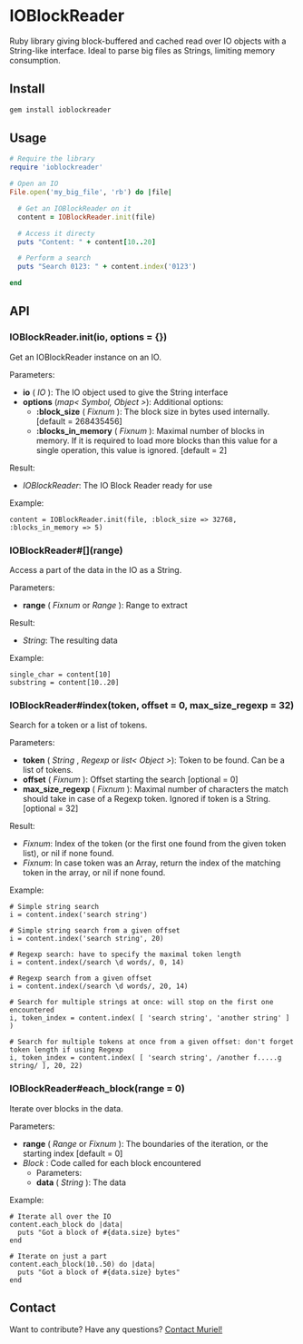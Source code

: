 IOBlockReader
=============

Ruby library giving block-buffered and cached read over IO objects with a String-like interface. Ideal to parse big files as Strings, limiting memory consumption.

## Install

``` bash
gem install ioblockreader
```

## Usage

``` ruby
# Require the library
require 'ioblockreader'

# Open an IO
File.open('my_big_file', 'rb') do |file|

  # Get an IOBlockReader on it
  content = IOBlockReader.init(file)

  # Access it directy
  puts "Content: " + content[10..20]

  # Perform a search
  puts "Search 0123: " + content.index('0123')

end
```

## API

### IOBlockReader.init(io, options = {})

Get an IOBlockReader instance on an IO.

Parameters:
* **io** ( _IO_ ): The IO object used to give the String interface
* **options** (<em>map< Symbol, Object ></em>): Additional options:
  * **:block_size** ( _Fixnum_ ): The block size in bytes used internally. [default = 268435456]
  * **:blocks_in_memory** ( _Fixnum_ ): Maximal number of blocks in memory. If it is required to load more blocks than this value for a single operation, this value is ignored. [default = 2]

Result:
* _IOBlockReader_: The IO Block Reader ready for use

Example:
```
content = IOBlockReader.init(file, :block_size => 32768, :blocks_in_memory => 5)
```

### IOBlockReader#\[\](range)

Access a part of the data in the IO as a String.

Parameters:
* **range** ( _Fixnum_ or _Range_ ): Range to extract

Result:
* _String_: The resulting data

Example:
```
single_char = content[10]
substring = content[10..20]
```

### IOBlockReader#index(token, offset = 0, max_size_regexp = 32)

Search for a token or a list of tokens.

Parameters:
* **token** ( _String_ , _Regexp_ or <em>list< Object ></em>): Token to be found. Can be a list of tokens.
* **offset** ( _Fixnum_ ): Offset starting the search [optional = 0]
* **max_size_regexp** ( _Fixnum_ ): Maximal number of characters the match should take in case of a Regexp token. Ignored if token is a String. [optional = 32]

Result:
* _Fixnum_: Index of the token (or the first one found from the given token list), or nil if none found.
* _Fixnum_: In case token was an Array, return the index of the matching token in the array, or nil if none found.

Example:
```
# Simple string search
i = content.index('search string')

# Simple string search from a given offset
i = content.index('search string', 20)

# Regexp search: have to specify the maximal token length
i = content.index(/search \d words/, 0, 14)

# Regexp search from a given offset
i = content.index(/search \d words/, 20, 14)

# Search for multiple strings at once: will stop on the first one encountered
i, token_index = content.index( [ 'search string', 'another string' ] )

# Search for multiple tokens at once from a given offset: don't forget token length if using Regexp
i, token_index = content.index( [ 'search string', /another f.....g string/ ], 20, 22)
```

### IOBlockReader#each_block(range = 0)

Iterate over blocks in the data.

Parameters:
* **range** ( _Range_ or _Fixnum_ ): The boundaries of the iteration, or the starting index [default = 0]
* _Block_ : Code called for each block encountered
  * Parameters:
  * **data** ( _String_ ): The data

Example:
```
# Iterate all over the IO
content.each_block do |data|
  puts "Got a block of #{data.size} bytes"
end

# Iterate on just a part
content.each_block(10..50) do |data|
  puts "Got a block of #{data.size} bytes"
end

```

## Contact

Want to contribute? Have any questions? [Contact Muriel!](muriel@x-aeon.com)
